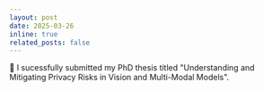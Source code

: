 ```yaml
---
layout: post
date: 2025-03-26
inline: true
related_posts: false
---
```

:blue_book: I sucessfully submitted my PhD thesis titled "Understanding and Mitigating Privacy Risks in Vision and Multi-Modal Models".
